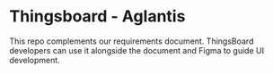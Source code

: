 # Thingsboard - Aglantis
This repo complements our requirements document. ThingsBoard developers can use it alongside the document and Figma to guide UI development.